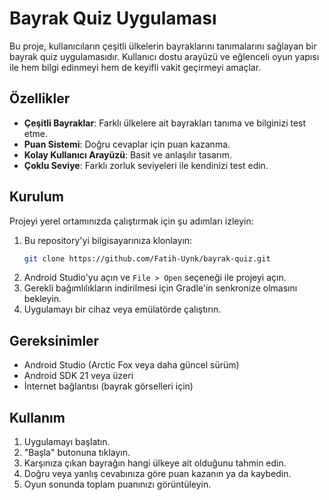 # Bayrak Quiz Uygulaması

Bu proje, kullanıcıların çeşitli ülkelerin bayraklarını tanımalarını sağlayan bir bayrak quiz uygulamasıdır. Kullanıcı dostu arayüzü ve eğlenceli oyun yapısı ile hem bilgi edinmeyi hem de keyifli vakit geçirmeyi amaçlar.

## Özellikler

- **Çeşitli Bayraklar**: Farklı ülkelere ait bayrakları tanıma ve bilginizi test etme.
- **Puan Sistemi**: Doğru cevaplar için puan kazanma.
- **Kolay Kullanıcı Arayüzü**: Basit ve anlaşılır tasarım.
- **Çoklu Seviye**: Farklı zorluk seviyeleri ile kendinizi test edin.

## Kurulum

Projeyi yerel ortamınızda çalıştırmak için şu adımları izleyin:

1. Bu repository'yi bilgisayarınıza klonlayın:
    ```bash
    git clone https://github.com/Fatih-Uynk/bayrak-quiz.git
    ```
2. Android Studio'yu açın ve `File > Open` seçeneği ile projeyi açın.
3. Gerekli bağımlılıkların indirilmesi için Gradle'in senkronize olmasını bekleyin.
4. Uygulamayı bir cihaz veya emülatörde çalıştırın.

## Gereksinimler

- Android Studio (Arctic Fox veya daha güncel sürüm)
- Android SDK 21 veya üzeri
- İnternet bağlantısı (bayrak görselleri için)

## Kullanım

1. Uygulamayı başlatın.
2. "Başla" butonuna tıklayın.
3. Karşınıza çıkan bayrağın hangi ülkeye ait olduğunu tahmin edin.
4. Doğru veya yanlış cevabınıza göre puan kazanın ya da kaybedin.
5. Oyun sonunda toplam puanınızı görüntüleyin.
